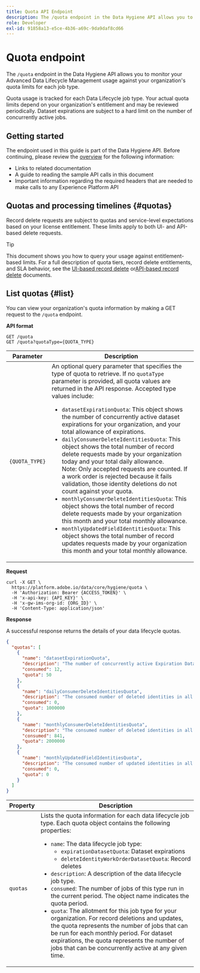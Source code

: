 ```yaml
---
title: Quota API Endpoint
description: The /quota endpoint in the Data Hygiene API allows you to monitor your Advanced Data Lifecycle Management usage against your organization's monthly quota limits for each job type.
role: Developer
exl-id: 91858a13-e5ce-4b36-a69c-9da9daf8cd66
---
```

# Quota endpoint

The `/quota` endpoint in the Data Hygiene API allows you to monitor your Advanced Data Lifecycle Management usage against your organization's quota limits for each job type.

Quota usage is tracked for each Data Lifecycle job type. Your actual quota limits depend on your organization's entitlement and may be reviewed periodically. Dataset expirations are subject to a hard limit on the number of concurrently active jobs.

## Getting started

The endpoint used in this guide is part of the Data Hygiene API. Before continuing, please review the [overview](./overview.md) for the following information:

* Links to related documentation
* A guide to reading the sample API calls in this document
* Important information regarding the required headers that are needed to make calls to any Experience Platform API

## Quotas and processing timelines {#quotas}

Record delete requests are subject to quotas and service-level expectations based on your license entitlement. These limits apply to both UI- and API-based delete requests.

>[!TIP]
> 
>This document shows you how to query your usage against entitlement-based limits. For a full description of quota tiers, record delete entitlements, and SLA behavior, see the [UI-based record delete](./ui/record-delete.md#quotas) or[API-based record delete](./api/workorder.md#quotas) documents.

## List quotas {#list}

You can view your organization's quota information by making a GET request to the `/quota` endpoint.

**API format**

```http
GET /quota
GET /quota?quotaType={QUOTA_TYPE}
```

| Parameter | Description |
| --- | --- |
| `{QUOTA_TYPE}` | An optional query parameter that specifies the type of quota to retrieve. If no `quotaType` parameter is provided, all quota values are returned in the API response. Accepted type values include:<ul><li>`datasetExpirationQuota`: This object shows the number of concurrently active dataset expirations for your organization, and your total allowance of expirations. </li><li>`dailyConsumerDeleteIdentitiesQuota`: This object shows the total number of record delete requests made by your organization today and your total daily allowance.<br>Note: Only accepted requests are counted. If a work order is rejected because it fails validation, those identity deletions do not count against your quota.</li><li>`monthlyConsumerDeleteIdentitiesQuota`: This object shows the total number of record delete requests made by your organization this month and your total monthly allowance.</li><li>`monthlyUpdatedFieldIdentitiesQuota`: This object shows the total number of record updates requests made by your organization this month and your total monthly allowance.</li></ul> |

**Request**

```shell
curl -X GET \
  https://platform.adobe.io/data/core/hygiene/quota \
  -H 'Authorization: Bearer {ACCESS_TOKEN}' \
  -H 'x-api-key: {API_KEY}' \
  -H 'x-gw-ims-org-id: {ORG_ID}' \
  -H 'Content-Type: application/json'
```

**Response**

A successful response returns the details of your data lifecycle quotas.

```json
{
  "quotas": [
    {
      "name": "datasetExpirationQuota",
      "description": "The number of concurrently active Expiration Dataset Delete in all workorder requests for the organization.",
      "consumed": 12,
      "quota": 50
    },
    {
      "name": "dailyConsumerDeleteIdentitiesQuota",
      "description": "The consumed number of deleted identities in all workorder requests for the organization for today.",
      "consumed": 0,
      "quota": 1000000
    },
    {
      "name": "monthlyConsumerDeleteIdentitiesQuota",
      "description": "The consumed number of deleted identities in all workorder requests for the organization for this month.",
      "consumed": 841,
      "quota": 2000000
    },
    {
      "name": "monthlyUpdatedFieldIdentitiesQuota",
      "description": "The consumed number of updated identities in all workorder requests for the organization for this month.",
      "consumed": 0,
      "quota": 0
    }
  ]
}
```

| Property | Description |
| -------- | ------- |
| `quotas` | Lists the quota information for each data lifecycle job type. Each quota object contains the following properties:<ul><li>`name`: The data lifecycle job type:<ul><li>`expirationDatasetQuota`: Dataset expirations</li><li>`deleteIdentityWorkOrderDatasetQuota`: Record deletes</li></ul></li><li>`description`: A description of the data lifecycle job type.</li><li>`consumed`: The number of jobs of this type run in the current period. The object name indicates the quota period.</li><li>`quota`: The allotment for this job type for your organization. For record deletions and updates, the quota represents the number of jobs that can be run for each monthly period. For dataset expirations, the quota represents the number of jobs that can be concurrently active at any given time.</li></ul> |
